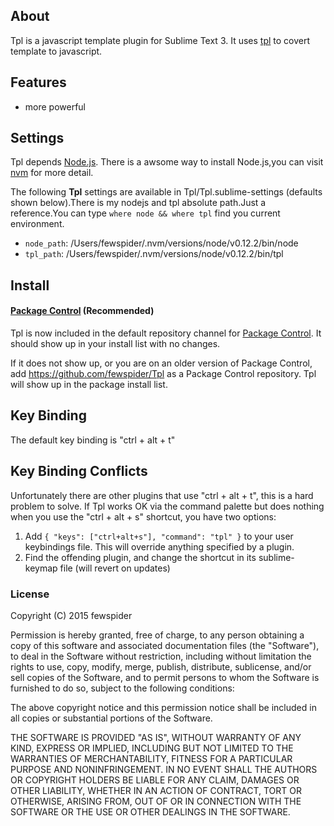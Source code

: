 ## About
Tpl is a javascript template plugin for Sublime Text 3.
It uses [tpl](https://github.com/caolvchong/tpl) to covert template to javascript.

## Features
* more powerful

## Settings
Tpl depends [Node.js](https://github.com/joyent/node).
There is a awsome way to install Node.js,you can visit [nvm](https://github.com/creationix/nvm) for more detail.

The following **Tpl** settings are available in Tpl/Tpl.sublime-settings (defaults shown below).There is my nodejs and tpl absolute path.Just a reference.You can type `where node && where tpl` find  you current environment.

* `node_path`: /Users/fewspider/.nvm/versions/node/v0.12.2/bin/node
* `tpl_path`: /Users/fewspider/.nvm/versions/node/v0.12.2/bin/tpl

## Install
#### [Package Control](https://github.com/wbond/sublime_package_control) (Recommended)
Tpl is now included in the default repository channel for [Package Control](https://github.com/wbond/sublime_package_control). It should show up in your install list
with no changes.

If it does not show up, or you are on an older version of Package Control,
add https://github.com/fewspider/Tpl as a Package Control repository. Tpl will show up in the
package install list.

## Key Binding

The default key binding is "ctrl + alt + t"

## Key Binding Conflicts

Unfortunately there are other plugins that use "ctrl + alt + t", this is a hard problem to solve. If Tpl works
OK via the command palette but does nothing when you use the "ctrl + alt + s" shortcut, you have two options:

1. Add ```{ "keys": ["ctrl+alt+s"], "command": "tpl" }``` to your user keybindings file. This will override anything specified by a plugin.
2. Find the offending plugin, and change the shortcut in its sublime-keymap file (will revert on updates)

### License
Copyright (C) 2015 fewspider

Permission is hereby granted, free of charge, to any person obtaining a copy of
this software and associated documentation files (the "Software"), to deal in
the Software without restriction, including without limitation the rights to
use, copy, modify, merge, publish, distribute, sublicense, and/or sell copies
of the Software, and to permit persons to whom the Software is furnished to do
so, subject to the following conditions:

The above copyright notice and this permission notice shall be included in all
copies or substantial portions of the Software.

THE SOFTWARE IS PROVIDED "AS IS", WITHOUT WARRANTY OF ANY KIND, EXPRESS OR
IMPLIED, INCLUDING BUT NOT LIMITED TO THE WARRANTIES OF MERCHANTABILITY,
FITNESS FOR A PARTICULAR PURPOSE AND NONINFRINGEMENT. IN NO EVENT SHALL THE
AUTHORS OR COPYRIGHT HOLDERS BE LIABLE FOR ANY CLAIM, DAMAGES OR OTHER
LIABILITY, WHETHER IN AN ACTION OF CONTRACT, TORT OR OTHERWISE, ARISING FROM,
OUT OF OR IN CONNECTION WITH THE SOFTWARE OR THE USE OR OTHER DEALINGS IN THE
SOFTWARE.
